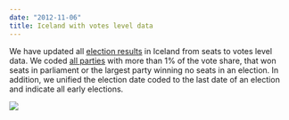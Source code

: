 ```yaml
---
date: "2012-11-06"
title: Iceland with votes level data
---
```


We have updated all [election results]( http://dev.parlgov.org/data/isl/election-parliament/) in Iceland from seats to votes level data. We coded [all parties]( http://dev.parlgov.org/data/isl/party/) with more than 1% of the vote share, that won seats in parliament or the largest party winning no seats in an election. In addition, we unified the election date coded to the last date of an election and indicate all early elections.

![](/images/parliament-sweden.jpg)
